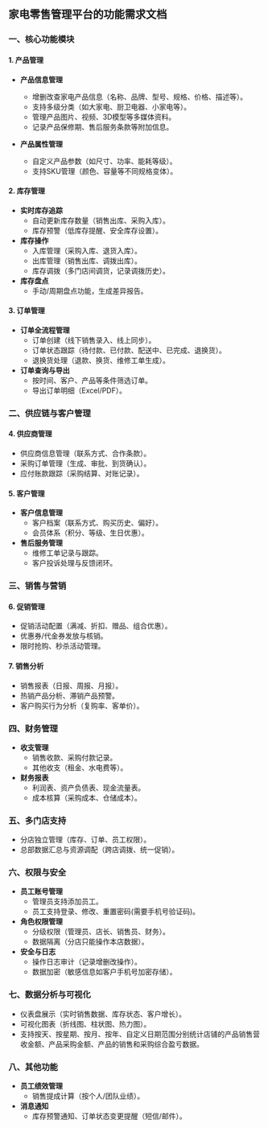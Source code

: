 ## 家电零售管理平台的功能需求文档

### 一、核心功能模块
#### 1. 产品管理
- **产品信息管理**
    - 增删改查家电产品信息（名称、品牌、型号、规格、价格、描述等）。
    - 支持多级分类（如大家电、厨卫电器、小家电等）。
    - 管理产品图片、视频、3D模型等多媒体资料。
    - 记录产品保修期、售后服务条款等附加信息。

- **产品属性管理**
    - 自定义产品参数（如尺寸、功率、能耗等级）。
    - 支持SKU管理（颜色、容量等不同规格变体）。

#### 2. 库存管理
- **实时库存追踪**
    - 自动更新库存数量（销售出库、采购入库）。
    - 库存预警（低库存提醒、安全库存设置）。
- **库存操作**
    - 入库管理（采购入库、退货入库）。
    - 出库管理（销售出库、调拨出库）。
    - 库存调拨（多门店间调货，记录调拨历史）。
- **库存盘点**
    - 手动/周期盘点功能，生成差异报告。

#### 3. 订单管理
- **订单全流程管理**
    - 订单创建（线下销售录入、线上同步）。
    - 订单状态跟踪（待付款、已付款、配送中、已完成、退换货）。
    - 退换货处理（退款、换货、维修工单生成）。
- **订单查询与导出**
    - 按时间、客户、产品等条件筛选订单。
    - 导出订单明细（Excel/PDF）。

### 二、供应链与客户管理
#### 4. 供应商管理
- 供应商信息管理（联系方式、合作条款）。
- 采购订单管理（生成、审批、到货确认）。
- 应付账款跟踪（采购结算、对账记录）。

#### 5. 客户管理
- **客户信息管理**
    - 客户档案（联系方式、购买历史、偏好）。
    - 会员体系（积分、等级、生日优惠）。
- **售后服务管理**
    - 维修工单记录与跟踪。
    - 客户投诉处理与反馈闭环。

### 三、销售与营销
#### 6. 促销管理
- 促销活动配置（满减、折扣、赠品、组合优惠）。
- 优惠券/代金券发放与核销。
- 限时抢购、秒杀活动管理。

#### 7. 销售分析
- 销售报表（日报、周报、月报）。
- 热销产品分析、滞销产品预警。
- 客户购买行为分析（复购率、客单价）。

### 四、财务管理
- **收支管理**
    - 销售收款、采购付款记录。
    - 其他收支（租金、水电费等）。
- **财务报表**
    - 利润表、资产负债表、现金流量表。
    - 成本核算（采购成本、仓储成本）。

### 五、多门店支持
- 分店独立管理（库存、订单、员工权限）。
- 总部数据汇总与资源调配（跨店调拨、统一促销）。

### 六、权限与安全
- **员工账号管理**
    - 管理员支持添加员工。
    - 员工支持登录、修改、重置密码(需要手机号验证码)。
- **角色权限管理**
    - 分级权限（管理员、店长、销售员、财务）。
    - 数据隔离（分店只能操作本店数据）。
- **安全与日志**
    - 操作日志审计（记录增删改操作）。
    - 数据加密（敏感信息如客户手机号加密存储）。

### 七、数据分析与可视化
- 仪表盘展示（实时销售数据、库存状态、客户增长）。
- 可视化图表（折线图、柱状图、热力图）。
- 支持按天、按星期、按月、按年、自定义日期范围分别统计店铺的产品销售营收金额、产品采购金额、产品的销售和采购综合盈亏数据。

### 八、其他功能
- **员工绩效管理**
    - 销售提成计算（按个人/团队业绩）。
- **消息通知**
    - 库存预警通知、订单状态变更提醒（短信/邮件）。
